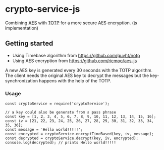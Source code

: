 # crypto-service-js

Combining [AES](https://en.wikipedia.org/wiki/Advanced_Encryption_Standard) with [TOTP](https://en.wikipedia.org/wiki/Time-based_One-time_Password_Algorithm) 
for a more secure AES encryption. (js implementation)


## Getting started

* Using Timebase algorithm from https://github.com/guyht/notp
* Using AES encryption from https://github.com/ricmoo/aes-js

A new AES key is generated every 30 seconds with the TOTP algorithm.
The client needs the original AES key to decrypt the messages but the key-synchronization happens with the help of the TOTP.

### Usage

 ```
 const cryptoService = require('cryptoService'); 
 
 // a key could also be generate from a pass phrase
 const key = [1, 2, 3, 4, 5, 6, 7, 8, 9, 10, 11, 12, 13, 14, 15, 16];
 const iv = [21, 22, 23, 24, 25, 26, 27, 28, 29, 30, 31, 32, 33, 34, 35, 36]; 
 const message = 'Hello world!!!!!';
 const encrypted = cryptoService.encryptTimeBased(key, iv, message);
 const decrypted = cryptoService.decrypt(key, iv, encrypted);
 console.log(decrypted); // prints Hello world!!!!!
 ```
